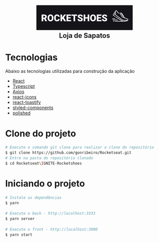 <h2 align="center">
  <img alt="Logo" src=".github/logo.png" alt="SpaceTraveling">
  <br />
  Loja de Sapatos
</h2>

# Tecnologias

Abaixo as tecnologias utilizadas para construção da aplicação

- [React](https://reactjs.org/)
- [Typescript](https://www.typescriptlang.org/)
- [Axios](https://github.com/axios/axios)
- [react-icons](https://react-icons.github.io/react-icons/)
- [react-toastify](https://github.com/fkhadra/react-toastify#readme)
- [styled-components](https://styled-components.com/)
- [polished](https://polished.js.org/)

# **Clone do projeto**

```bash
# Execute o comando git clone para realizar o clone do repositório
$ git clone https://github.com/gonribeiro/Rocketseat.git
# Entre na pasta do repositório clonado
$ cd Rocketseat\IGNITE-Rocketshoes
```

# **Iniciando o projeto**

```bash
# Instale as dependências
$ yarn

# Execute o back - http://localhost:3333
$ yarn server

# Execute o front - http://localhost:3000
$ yarn start
```
